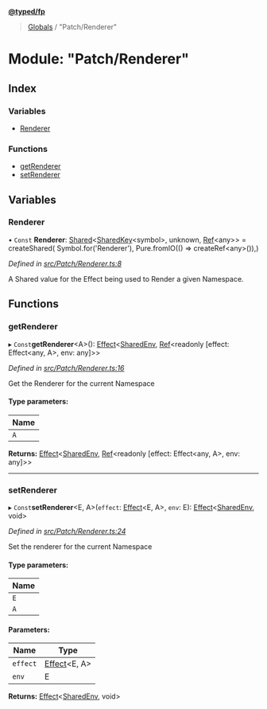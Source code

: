 **[@typed/fp](../README.md)**

> [Globals](../globals.md) / "Patch/Renderer"

# Module: "Patch/Renderer"

## Index

### Variables

* [Renderer](_patch_renderer_.md#renderer)

### Functions

* [getRenderer](_patch_renderer_.md#getrenderer)
* [setRenderer](_patch_renderer_.md#setrenderer)

## Variables

### Renderer

• `Const` **Renderer**: [Shared](_shared_core_model_shared_.shared.md)\<[SharedKey](_shared_core_model_sharedkey_.sharedkey.md)\<symbol>, unknown, [Ref](../interfaces/_shared_ref_ref_.ref.md)\<any>> = createShared( Symbol.for('Renderer'), Pure.fromIO(() => createRef\<any>()),)

*Defined in [src/Patch/Renderer.ts:8](https://github.com/TylorS/typed-fp/blob/41076ce/src/Patch/Renderer.ts#L8)*

A Shared value for the Effect being used to Render a given Namespace.

## Functions

### getRenderer

▸ `Const`**getRenderer**\<A>(): [Effect](_effect_effect_.effect.md)\<[SharedEnv](../interfaces/_shared_core_services_sharedenv_.sharedenv.md), [Ref](../interfaces/_shared_ref_ref_.ref.md)\<readonly [effect: Effect\<any, A>, env: any]>>

*Defined in [src/Patch/Renderer.ts:16](https://github.com/TylorS/typed-fp/blob/41076ce/src/Patch/Renderer.ts#L16)*

Get the Renderer for the current Namespace

#### Type parameters:

Name |
------ |
`A` |

**Returns:** [Effect](_effect_effect_.effect.md)\<[SharedEnv](../interfaces/_shared_core_services_sharedenv_.sharedenv.md), [Ref](../interfaces/_shared_ref_ref_.ref.md)\<readonly [effect: Effect\<any, A>, env: any]>>

___

### setRenderer

▸ `Const`**setRenderer**\<E, A>(`effect`: [Effect](_effect_effect_.effect.md)\<E, A>, `env`: E): [Effect](_effect_effect_.effect.md)\<[SharedEnv](../interfaces/_shared_core_services_sharedenv_.sharedenv.md), void>

*Defined in [src/Patch/Renderer.ts:24](https://github.com/TylorS/typed-fp/blob/41076ce/src/Patch/Renderer.ts#L24)*

Set the renderer for the current Namespace

#### Type parameters:

Name |
------ |
`E` |
`A` |

#### Parameters:

Name | Type |
------ | ------ |
`effect` | [Effect](_effect_effect_.effect.md)\<E, A> |
`env` | E |

**Returns:** [Effect](_effect_effect_.effect.md)\<[SharedEnv](../interfaces/_shared_core_services_sharedenv_.sharedenv.md), void>
